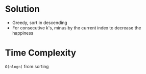# Solution
- Greedy, sort in descending
- For consecutive k's, minus by the current index to decrease the happiness

# Time Complexity
`O(nlogn)` from sorting